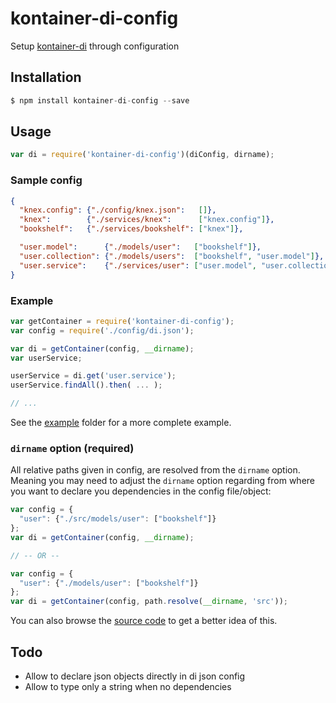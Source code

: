 # kontainer-di-config
Setup [kontainer-di](https://github.com/redradix/kontainer) through configuration

## Installation

```js
$ npm install kontainer-di-config --save
```

## Usage

```js
var di = require('kontainer-di-config')(diConfig, dirname);
```

### Sample config

```json
{
  "knex.config": {"./config/knex.json":   []},
  "knex":        {"./services/knex":      ["knex.config"]},
  "bookshelf":   {"./services/bookshelf": ["knex"]},

  "user.model":      {"./models/user":   ["bookshelf"]},
  "user.collection": {"./models/users":  ["bookshelf", "user.model"]},
  "user.service":    {"./services/user": ["user.model", "user.collection"]}
}
```

### Example

```js
var getContainer = require('kontainer-di-config');
var config = require('./config/di.json');

var di = getContainer(config, __dirname);
var userService;

userService = di.get('user.service');
userService.findAll().then( ... );

// ...
```

See the [example](https://github.com/eightyfive/kontainer-di-config/tree/master/example) folder for a more complete example.

### `dirname` option (required)

All relative paths given in config, are resolved from the `dirname` option. Meaning you may need to adjust the `dirname` option regarding from where you want to declare you dependencies in the config file/object:

```js
var config = {
  "user": {"./src/models/user": ["bookshelf"]}
};
var di = getContainer(config, __dirname);

// -- OR --

var config = {
  "user": {"./models/user": ["bookshelf"]}
};
var di = getContainer(config, path.resolve(__dirname, 'src'));
```

You can also browse the [source code](https://github.com/eightyfive/kontainer-di-config/blob/master/index.js) to get a better idea of this.

## Todo

- Allow to declare json objects directly in di json config
- Allow to type only a string when no dependencies
